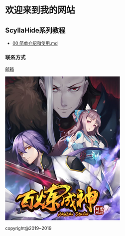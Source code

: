 # 欢迎来到我的网站

## ScyllaHide系列教程

- [00 简单介绍和使用.md](http://ninecents.github.io/course/ScyllaHide/00%20简单介绍和使用.md)

### 联系方式

[邮箱](mailto:3357427767@qq.com)

![百炼成神](bailianchengshen.jpg)

copyright@2019~2019
 
